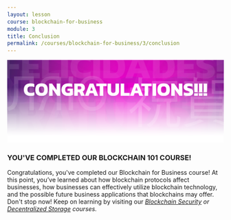 ```yaml
---
layout: lesson
course: blockchain-for-business
module: 3
title: Conclusion
permalink: /courses/blockchain-for-business/3/conclusion
---
```



<span>
<img src="/assets/img/Conclusion-01-2.png" />

<h3>YOU'VE COMPLETED OUR BLOCKCHAIN 101 COURSE!</h3>

<span style="font-weight: 400;">Congratulations, you've completed our Blockchain for Business course! At this point, you’ve learned about how blockchain protocols affect businesses, how businesses can effectively utilize blockchain technology, and the possible future business applications that blockchains may offer. Don't stop now! Keep on learning by visiting our </span><a href="https://theblockchaininstitute.org/courses/blockchain-security/"><i><span style="font-weight: 400;">Blockchain Security</span></i></a><i><span style="font-weight: 400;"> or </span></i><a href="https://theblockchaininstitute.org/courses/decentralized-storage/"><i><span style="font-weight: 400;">Decentralized Storage</span></i></a><i><span style="font-weight: 400;"> courses.</span></i>
